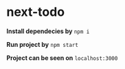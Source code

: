 # next-todo

**Install dependecies by**
`npm i`

**Run project by**
`npm start`

**Project can be seen on**
`localhost:3000`
